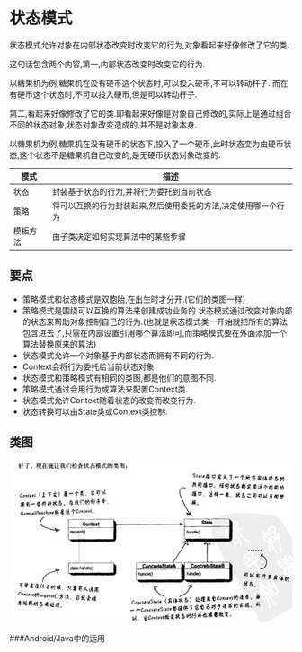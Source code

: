 # 状态模式
状态模式允许对象在内部状态改变时改变它的行为,对象看起来好像修改了它的类.

这句话包含两个内容,第一,内部状态改变时改变它的行为.

以糖果机为例,糖果机在没有硬币这个状态时,可以投入硬币,不可以转动杆子.
而在有硬币这个状态时,不可以投入硬币,但是可以转动杆子.

第二,看起来好像修改了它的类.即看起来好像是对象自己修改的,实际上是通过组合不同的状态对象,状态对象改变造成的,并不是对象本身.

以糖果机为例,糖果机在没有硬币的状态下,投入了一个硬币,此时状态变为由硬币状态,这个状态不是糖果机自己改变的,是无硬币状态对象改变的.

模式|描述
---|---
状态|封装基于状态的行为,并将行为委托到当前状态
策略|将可以互换的行为封装起来,然后使用委托的方法,决定使用哪一个行为
模板方法|由子类决定如何实现算法中的某些步骤

## 要点
 * 策略模式和状态模式是双胞胎,在出生时才分开.(它们的类图一样)
 * 策略模式是围绕可以互换的算法来创建成功业务的.状态模式通过改变对象内部的状态来帮助对象控制自己的行为.(也就是状态模式类一开始就把所有的算法包含进去了,只需在内部设置引用哪个算法即可,而策略模式要在外面添加一个算法替换原来的算法)
 * 状态模式允许一个对象基于内部状态而拥有不同的行为.
 * Context会将行为委托给当前状态对象.
 * 状态模式和策略模式有相同的类图,都是他们的意图不同.
 * 策略模式通过会用行为或算法来配置Context类.
 * 状态模式允许Context随着状态的改变而改变行为.
 * 状态转换可以由State类或Context类控制.


## 类图
![Class Graph](/code/src/main/java/com/siyehua/chapter10/chapter10_001.jpg)

###Android/Java中的运用
